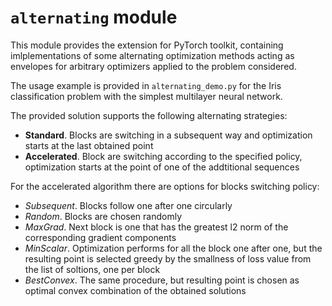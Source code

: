 # `alternating` module

This module provides the extension for PyTorch toolkit, containing imlplementations of some alternating optimization methods
acting as envelopes for arbitrary optimizers applied to the problem considered. 

The usage example is provided in `alternating_demo.py`
for the Iris classification problem with the simplest multilayer neural network. 

The provided solution supports the following
alternating strategies:

* **Standard**. Blocks are switching in a subsequent way and optimization starts at the last obtained point
* **Accelerated**. Block are switching according to the specified policy, optimization starts at the point of one of the addtitional sequences

For the accelerated algorithm there are options for blocks switching policy:

* *Subsequent*. Blocks follow one after one circularly
* *Random*. Blocks are chosen randomly
* *MaxGrad*. Next block is one that has the greatest l2 norm of the corresponding gradient components
* *MinScalar*. Optimization performs for all the block one after one, but the resulting point is selected greedy by the smallness of loss value from the list of soltions, one per block
* *BestConvex*. The same procedure, but resulting point is chosen as optimal convex combination of the obtained solutions
